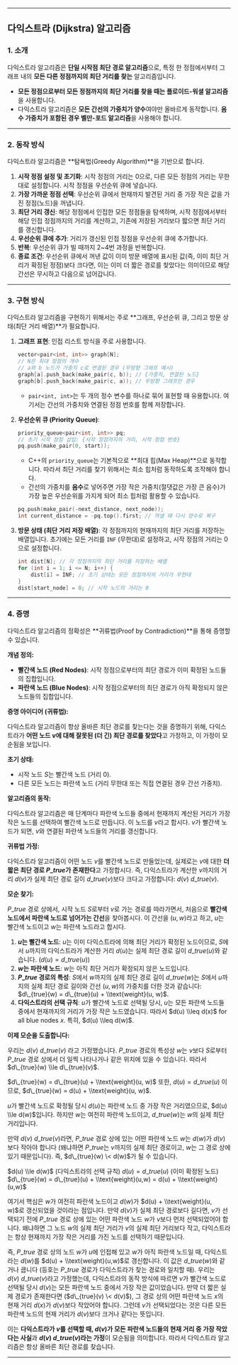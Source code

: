 -----

## 다익스트라 (Dijkstra) 알고리즘

### 1\. 소개

다익스트라 알고리즘은 **단일 시작점 최단 경로 알고리즘**으로, 특정 한 정점에서부터 그래프 내의 **모든 다른 정점까지의 최단 거리를 찾는** 알고리즘입니다.

  * **모든 정점으로부터 모든 정점까지의 최단 거리를 찾을 때는 플로이드-워셜 알고리즘**을 사용합니다.
  * 다익스트라 알고리즘은 **모든 간선의 가중치가 양수**여야만 올바르게 동작합니다. **음수 가중치가 포함된 경우 벨만-포드 알고리즘**을 사용해야 합니다.

-----

### 2\. 동작 방식

다익스트라 알고리즘은 \*\*탐욕법(Greedy Algorithm)\*\*을 기반으로 합니다.

1.  **시작 정점 설정 및 초기화**: 시작 정점의 거리는 0으로, 다른 모든 정점의 거리는 무한대로 설정합니다. 시작 정점을 우선순위 큐에 넣습니다.
2.  **가장 가까운 정점 선택**: 우선순위 큐에서 현재까지 발견된 거리 중 가장 작은 값을 가진 정점(노드)을 꺼냅니다.
3.  **최단 거리 갱신**: 해당 정점에서 인접한 모든 정점들을 탐색하며, 시작 정점에서부터 해당 인접 정점까지의 거리를 계산하고, 기존에 저장된 거리보다 짧으면 최단 거리를 갱신합니다.
4.  **우선순위 큐에 추가**: 거리가 갱신된 인접 정점을 우선순위 큐에 추가합니다.
5.  **반복**: 우선순위 큐가 빌 때까지 2\~4번 과정을 반복합니다.
6.  **종료 조건**: 우선순위 큐에서 꺼낸 값이 이미 방문 배열에 표시된 값(즉, 이미 최단 거리가 확정된 정점)보다 크다면, 이는 이미 더 짧은 경로를 찾았다는 의미이므로 해당 간선은 무시하고 다음으로 넘어갑니다.

-----

### 3\. 구현 방식

다익스트라 알고리즘을 구현하기 위해서는 주로 \*\*그래프, 우선순위 큐, 그리고 방문 상태(최단 거리 배열)\*\*가 필요합니다.

1.  **그래프 표현**: 인접 리스트 방식을 주로 사용합니다.

    ```cpp
    vector<pair<int, int>> graph[N];
    // N은 최대 정점의 개수
    // a와 b 노드가 가중치 c로 연결된 경우 (무방향 그래프 예시)
    graph[a].push_back(make_pair(c, b)); // {가중치, 연결된 노드}
    graph[b].push_back(make_pair(c, a)); // 무방향 그래프인 경우
    ```

      * `pair<int, int>`는 두 개의 정수 변수를 하나로 묶어 표현할 때 유용합니다. 여기서는 간선의 가중치와 연결된 정점 번호를 함께 저장합니다.

2.  **우선순위 큐 (Priority Queue)**:

    ```cpp
    priority_queue<pair<int, int>> pq;
    // 초기 시작 정점 삽입: {시작 정점까지의 거리, 시작 정점 번호}
    pq.push(make_pair(0, start)); 
    ```

      * C++의 `priority_queue`는 기본적으로 \*\*최대 힙(Max Heap)\*\*으로 동작합니다. 따라서 최단 거리를 찾기 위해서는 최소 힙처럼 동작하도록 조작해야 합니다.
      * 간선의 가중치를 **음수**로 넣어주면 가장 작은 가중치(절댓값은 가장 큰 음수)가 가장 높은 우선순위를 가지게 되어 최소 힙처럼 활용할 수 있습니다.

    <!-- end list -->

    ```cpp
    pq.push(make_pair(-next_distance, next_node)); 
    int current_distance = -pq.top().first; // 꺼낼 때 다시 양수로 복구
    ```

3.  **방문 상태 (최단 거리 저장 배열)**:
    각 정점까지의 현재까지의 최단 거리를 저장하는 배열입니다. 초기에는 모든 거리를 `INF` (무한대)로 설정하고, 시작 정점의 거리는 0으로 설정합니다.

    ```cpp
    int dist[N]; // 각 정점까지의 최단 거리를 저장하는 배열
    for (int i = 1; i <= N; i++) {
        dist[i] = INF; // 초기 상태는 모든 정점까지의 거리가 무한대
    }
    dist[start_node] = 0; // 시작 노드의 거리는 0
    ```

-----

### 4\. 증명

다익스트라 알고리즘의 정확성은 \*\*귀류법(Proof by Contradiction)\*\*을 통해 증명할 수 있습니다.

**개념 정의:**

  * **빨간색 노드 (Red Nodes)**: 시작 정점으로부터의 최단 경로가 이미 확정된 노드들의 집합입니다.
  * **파란색 노드 (Blue Nodes)**: 시작 정점으로부터의 최단 경로가 아직 확정되지 않은 노드들의 집합입니다.

**증명 아이디어 (귀류법):**

다익스트라 알고리즘이 항상 올바른 최단 경로를 찾는다는 것을 증명하기 위해, 다익스트라가 **어떤 노드 $v$에 대해 잘못된 (더 긴) 최단 경로를 찾았다**고 가정하고, 이 가정이 모순됨을 보입니다.

**초기 상태:**

  * 시작 노드 $S$는 빨간색 노드 (거리 0).
  * 다른 모든 노드는 파란색 노드 (거리 무한대 또는 직접 연결된 경우 간선 가중치).

**알고리즘의 동작:**

다익스트라 알고리즘은 매 단계마다 파란색 노드들 중에서 현재까지 계산된 거리가 가장 작은 노드를 선택하여 빨간색 노드로 만듭니다. 이 노드를 $v$라고 합시다. $v$가 빨간색 노드가 되면, $v$와 연결된 파란색 노드들의 거리를 갱신합니다.

**귀류법 가정:**

다익스트라 알고리즘이 어떤 노드 $v$를 빨간색 노드로 만들었는데, 실제로는 $v$에 대한 **더 짧은 최단 경로 $P\_{true}$가 존재한다**고 가정합시다. 즉, 다익스트라가 계산한 $v$까지의 거리 $d(v)$가 실제 최단 경로 길이 $d\_{true}(v)$보다 크다고 가정합니다: $d(v) \> d\_{true}(v)$.

**모순 찾기:**

$P\_{true}$ 경로 상에서, 시작 노드 $S$로부터 $v$로 가는 경로를 따라가면서, 처음으로 **빨간색 노드에서 파란색 노드로 넘어가는 간선**을 찾아봅시다. 이 간선을 $(u, w)$라고 하고, $u$는 빨간색 노드이고 $w$는 파란색 노드라고 합시다.

1.  **$u$는 빨간색 노드**: $u$는 이미 다익스트라에 의해 최단 거리가 확정된 노드이므로, $S$에서 $u$까지의 다익스트라가 계산한 거리 $d(u)$는 실제 최단 경로 길이 $d\_{true}(u)$와 같습니다. ($d(u) = d\_{true}(u)$)
2.  **$w$는 파란색 노드**: $w$는 아직 최단 거리가 확정되지 않은 노드입니다.
3.  **$P\_{true}$ 경로의 특성**: $S$에서 $w$까지의 실제 최단 경로 길이 $d\_{true}(w)$는 $S$에서 $u$까지의 실제 최단 경로 길이와 간선 $(u, w)$의 가중치를 더한 것과 같습니다: $d\_{true}(w) = d\_{true}(u) + \\text{weight}(u, w)$.
4.  **다익스트라의 선택 규칙**: $u$가 빨간색 노드로 선택될 당시, $u$는 모든 파란색 노드들 중에서 현재까지의 거리가 가장 작은 노드였습니다. 따라서 $d(u) \\leq d(x)$ for all blue nodes $x$. 특히, $d(u) \\leq d(w)$.

**이제 모순을 도출합니다:**

우리는 $d(v) \> d\_{true}(v)$ 라고 가정했습니다.
$P\_{true}$ 경로의 특성상 $w$는 $v$보다 $S$로부터 $P\_{true}$ 경로 상에서 더 일찍 나타나거나 같은 위치에 있을 수 있습니다. 따라서 $d\_{true}(w) \\le d\_{true}(v)$.

$d\_{true}(w) = d\_{true}(u) + \\text{weight}(u, w)$
또한, $d(u) = d\_{true}(u)$ 이므로,
$d\_{true}(w) = d(u) + \\text{weight}(u, w)$.

$u$가 빨간색 노드로 확정될 당시 $d(u)$는 파란색 노드 중 가장 작은 거리였으므로, $d(u) \\le d(w)$입니다.
하지만 $w$는 여전히 파란색 노드이고, $d\_{true}(w)$는 $w$의 실제 최단 거리입니다.

만약 $d(v) \> d\_{true}(v)$라면, $P\_{true}$ 경로 상에 있는 어떤 파란색 노드 $w$는 $d(w)$가 $d(v)$보다 작아야 합니다 (왜냐하면 $P\_{true}$는 $v$까지의 실제 최단 경로이고, $w$는 그 경로 상에 있기 때문입니다).
즉, $d\_{true}(w) \< d(w)$가 될 수 있습니다.

$d(u) \\le d(w)$ (다익스트라의 선택 규칙)
$d(u) = d\_{true}(u)$ (이미 확정된 노드)
$d\_{true}(w) = d\_{true}(u) + \\text{weight}(u,w) = d(u) + \\text{weight}(u,w)$

여기서 핵심은 $w$가 여전히 파란색 노드이고 $d(w)$가 $d(u) + \\text{weight}(u, w)$로 갱신되었을 것이라는 점입니다.
만약 $d(v)$가 실제 최단 경로보다 길다면, $v$가 선택되기 전에 $P\_{true}$ 경로 상에 있는 어떤 파란색 노드 $w$가 $v$보다 먼저 선택되었어야 합니다. 왜냐하면 그 노드 $w$의 실제 최단 거리가 $v$의 실제 최단 거리보다 작고, 다익스트라는 항상 현재까지 가장 작은 거리를 가진 노드를 선택하기 때문입니다.

즉, $P\_{true}$ 경로 상의 노드 $w$가 $u$에 인접해 있고 $w$가 아직 파란색 노드일 때, 다익스트라는 $d(w)$를 $d(u) + \\text{weight}(u,w)$로 갱신합니다.
이 값은 $d\_{true}(w)$와 같거나 큽니다 (등호는 $P\_{true}$ 경로가 다익스트라가 찾는 경로와 일치할 때).
우리는 $d(v) \> d\_{true}(v)$라고 가정했는데, 다익스트라의 동작 방식에 따르면 $v$가 빨간색 노드로 선택될 당시 $d(v)$는 모든 파란색 노드 중에서 가장 작은 값이었습니다.
만약 더 짧은 실제 경로가 존재한다면 ($d\_{true}(v) \< d(v)$), 그 경로 상의 어떤 파란색 노드 $x$의 현재 거리 $d(x)$가 $d(v)$보다 작았어야 합니다. 그런데 $v$가 선택되었다는 것은 다른 모든 파란색 노드의 현재 거리가 $d(v)$보다 크거나 같다는 뜻입니다.

이는 **다익스트라가 $v$를 선택할 때, $d(v)$가 모든 파란색 노드들의 현재 거리 중 가장 작았다는 사실**과 **$d(v) \> d\_{true}(v)$라는 가정**이 모순됨을 의미합니다.
따라서 다익스트라 알고리즘은 항상 올바른 최단 경로를 찾습니다.

-----